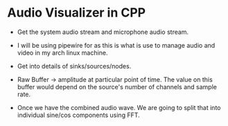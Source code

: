 # Audio Visualizer in CPP

- Get the system audio stream and microphone audio stream.
- I will be using pipewire for as this is what is use to manage audio and video in my arch linux machine.
- Get into details of sinks/sources/nodes.

- Raw Buffer -> amplitude at particular point of time. The value on this buffer would depend on the source's number of channels and sample rate.
- Once we have the combined audio wave. We are going to split that into individual sine/cos components using FFT.


